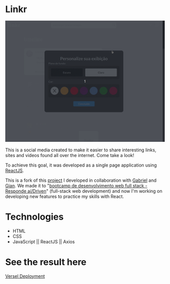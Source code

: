 # Linkr

<img src="./public/linkr.gif"/>

This is a social media created to make it easier to share interesting links, sites and videos found all over the internet. Come take a look!

To achieve this goal, it was developed as a single page application using [ReactJS](https://github.com/facebook/create-react-app).

This is a fork of this [project](https://github.com/Nello-Moreira/Projeto11_Linkr) I developed in collaboration with [Gabriel](https://github.com/Nello-Moreira) and [Gian](https://github.com/giancarvalho). We made it to "[bootcamp de desenvolvimento web full stack - Responde aí/Driven](https://driven.com.br/)" (full-stack web development) and now I'm working on developing new features to practice my skills with React.

# Technologies

-   HTML
-   CSS
-   JavaScript || ReactJS || Axios

# See the result here

[Versel Deployment](https://linkr-ecru.vercel.app/)
